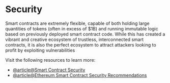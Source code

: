 # Security

Smart contracts are extremely flexible, capable of both holding large quantities of tokens (often in excess of $1B) and running immutable logic based on previously deployed smart contract code. While this has created a vibrant and creative ecosystem of trustless, interconnected smart contracts, it is also the perfect ecosystem to attract attackers looking to profit by exploiting vulnerabilities

Visit the following resources to learn more:

- [@article@Smart Contract Security](https://ethereum.org/en/developers/docs/smart-contracts/security/)
- [@article@Ethereum Smart Contract Security Recommendations](https://consensys.net/blog/developers/ethereum-smart-contract-security-recommendations/)
